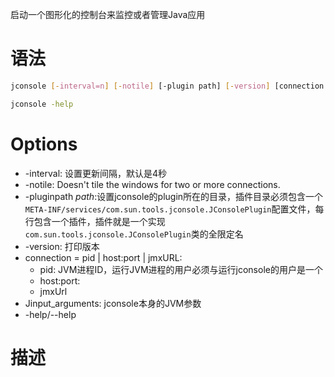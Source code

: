 启动一个图形化的控制台来监控或者管理Java应用
# 语法
```bash
jconsole [-interval=n] [-notile] [-plugin path] [-version] [connection ... ] [-Jinput_arguments]
```
```bash
jconsole -help
```
# Options
- -interval: 设置更新间隔，默认是4秒
- -notile: Doesn't tile the windows for two or more connections.
- -pluginpath *path*:设置jconsole的plugin所在的目录，插件目录必须包含一个`META-INF/services/com.sun.tools.jconsole.JConsolePlugin`配置文件，每行包含一个插件，插件就是一个实现`com.sun.tools.jconsole.JConsolePlugin`类的全限定名
- -version: 打印版本
- connection = pid | host:port | jmxURL:
  - pid: JVM进程ID，运行JVM进程的用户必须与运行jconsole的用户是一个
  - host:port: 
  - jmxUrl
- Jinput_arguments: jconsole本身的JVM参数
- -help/--help

# 描述
